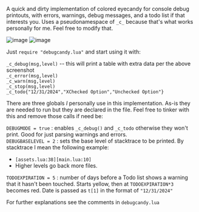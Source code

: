 A quick and dirty implementation of colored eyecandy for console debug printouts, with errors, warnings, debug messages, and a todo list if that interests you. Uses a pseudonamespace of `_c_` because that's what works personally for me. Feel free to modify that.

![image](https://github.com/user-attachments/assets/c2c99982-5303-443e-a5aa-b1f325de16e4)
![image](https://github.com/user-attachments/assets/5a068403-bc6d-437d-b326-d2fc8136b0ee)



Just `require "debugcandy.lua"` and start using it with: 

`_c_debug(msg,level)` -- this will print a table with extra data per the above screenshot\
`_c_error(msg,level)`\
`_c_warn(msg,level)`\
`_c_stop(msg,level)`\
`_c_todo{"12/31/2024","XChecked Option","Unchecked Option"}`

There are three globals *I* personally use in this implementation. As-is they are needed to run but they are declared in the file. Feel free to tinker with this and remove those calls if need be:

`DEBUGMODE = true` : enables `_c_debug()` and `_c_todo` otherwise they won't print. Good for just parsing warnings and errors.\
`DEBUGBASELEVEL = 2` : sets the base level of stacktrace to be printed. By stacktrace I mean the following example: 
 * `[assets.lua:38][main.lua:10]`
 * Higher levels go back more files.
   
`TODOEXPIRATION = 5` : number of days before a Todo list shows a warning that it hasn't been touched. Starts yellow, then at `TODOEXPIRATION*3` becomes red. Date is passed as `t[1]` in the format of `"12/31/2024"`

For further explanations see the comments in `debugcandy.lua` 
